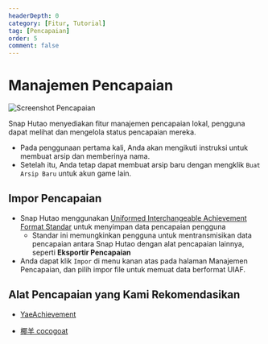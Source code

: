 ```yaml
---
headerDepth: 0
category: [Fitur, Tutorial]
tag: [Pencapaian]
order: 5
comment: false
---
```


# Manajemen Pencapaian

![Screenshot Pencapaian](https://img.alicdn.com/imgextra/i2/1797064093/O1CN01xJaPGy1g6dyAWV0vm_!!1797064093.png_.webp)

Snap Hutao menyediakan fitur manajemen pencapaian lokal, pengguna dapat melihat dan mengelola status pencapaian mereka.

- Pada penggunaan pertama kali, Anda akan mengikuti instruksi untuk membuat arsip dan memberinya nama.
- Setelah itu, Anda tetap dapat membuat arsip baru dengan mengklik `Buat Arsip Baru` untuk akun game lain.

## Impor Pencapaian

- Snap Hutao menggunakan [Uniformed Interchangeable Achievement Format Standar](https://uigf.org/en/standards/UIAF.html) untuk menyimpan data pencapaian pengguna
  - Standar ini memungkinkan pengguna untuk mentransmisikan data pencapaian antara Snap Hutao dengan alat pencapaian lainnya, seperti **Eksportir Pencapaian**
- Anda dapat klik `Impor` di menu kanan atas pada halaman Manajemen Pencapaian, dan pilih impor file untuk memuat data berformat UIAF.

## Alat Pencapaian yang Kami Rekomendasikan

- [YaeAchievement](https://github.com/HolographicHat/YaeAchievement) <Badge text="Pengenalan Pencapaian" type="tip" />

- [椰羊 cocogoat](https://cocogoat.work/) <Badge text="Panduan Pencapaian" type="tip" />
